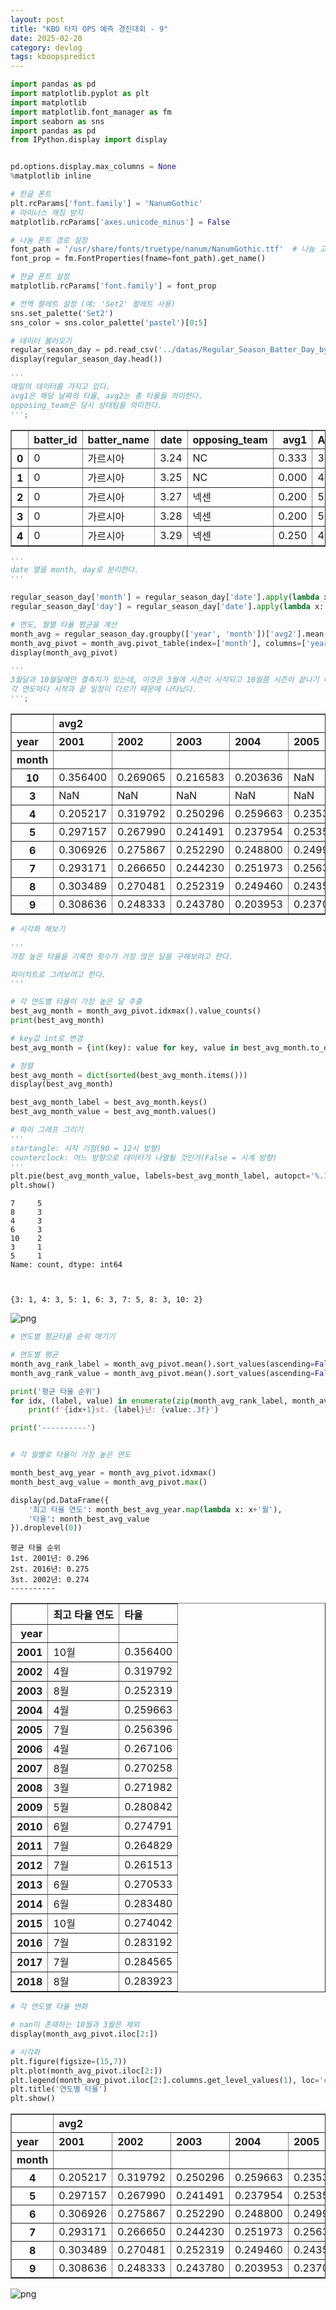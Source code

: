 ```yaml
---
layout: post
title: "KBO 타자 OPS 예측 경진대회 - 9"
date: 2025-02-20
category: devlog
tags: kboopspredict
---
```


```python
import pandas as pd
import matplotlib.pyplot as plt
import matplotlib
import matplotlib.font_manager as fm
import seaborn as sns
import pandas as pd
from IPython.display import display


pd.options.display.max_columns = None
%matplotlib inline

# 한글 폰트
plt.rcParams['font.family'] = 'NanumGothic'
# 마이너스 깨짐 방지
matplotlib.rcParams['axes.unicode_minus'] = False

# 나눔 폰트 경로 설정
font_path = '/usr/share/fonts/truetype/nanum/NanumGothic.ttf'  # 나눔 고딕의 경로
font_prop = fm.FontProperties(fname=font_path).get_name()

# 한글 폰트 설정
matplotlib.rcParams['font.family'] = font_prop

# 전역 팔레트 설정 (예: 'Set2' 팔레트 사용)
sns.set_palette('Set2')
sns_color = sns.color_palette('pastel')[0:5]
```

```python
# 데이터 불러오기
regular_season_day = pd.read_csv('../datas/Regular_Season_Batter_Day_by_Day_b4.csv')
display(regular_season_day.head())

'''
매일의 데이터를 가지고 있다.
avg1은 해당 날짜의 타율, avg2는 총 타율을 의미한다.
opposing_team은 당시 상대팀을 의미한다.
''';
```

<div>
<style scoped>
    .dataframe tbody tr th:only-of-type {
        vertical-align: middle;
    }

    .dataframe tbody tr th {
        vertical-align: top;
    }

    .dataframe thead th {
        text-align: right;
    }

</style>
<table border="1" class="dataframe">
  <thead>
    <tr style="text-align: right;">
      <th></th>
      <th>batter_id</th>
      <th>batter_name</th>
      <th>date</th>
      <th>opposing_team</th>
      <th>avg1</th>
      <th>AB</th>
      <th>R</th>
      <th>H</th>
      <th>2B</th>
      <th>3B</th>
      <th>HR</th>
      <th>RBI</th>
      <th>SB</th>
      <th>CS</th>
      <th>BB</th>
      <th>HBP</th>
      <th>SO</th>
      <th>GDP</th>
      <th>avg2</th>
      <th>year</th>
    </tr>
  </thead>
  <tbody>
    <tr>
      <th>0</th>
      <td>0</td>
      <td>가르시아</td>
      <td>3.24</td>
      <td>NC</td>
      <td>0.333</td>
      <td>3</td>
      <td>1</td>
      <td>1</td>
      <td>0</td>
      <td>0</td>
      <td>0</td>
      <td>0</td>
      <td>0</td>
      <td>0</td>
      <td>1</td>
      <td>0</td>
      <td>1</td>
      <td>0</td>
      <td>0.333</td>
      <td>2018</td>
    </tr>
    <tr>
      <th>1</th>
      <td>0</td>
      <td>가르시아</td>
      <td>3.25</td>
      <td>NC</td>
      <td>0.000</td>
      <td>4</td>
      <td>0</td>
      <td>0</td>
      <td>0</td>
      <td>0</td>
      <td>0</td>
      <td>0</td>
      <td>0</td>
      <td>0</td>
      <td>0</td>
      <td>0</td>
      <td>1</td>
      <td>0</td>
      <td>0.143</td>
      <td>2018</td>
    </tr>
    <tr>
      <th>2</th>
      <td>0</td>
      <td>가르시아</td>
      <td>3.27</td>
      <td>넥센</td>
      <td>0.200</td>
      <td>5</td>
      <td>0</td>
      <td>1</td>
      <td>0</td>
      <td>0</td>
      <td>0</td>
      <td>0</td>
      <td>0</td>
      <td>0</td>
      <td>0</td>
      <td>0</td>
      <td>0</td>
      <td>0</td>
      <td>0.167</td>
      <td>2018</td>
    </tr>
    <tr>
      <th>3</th>
      <td>0</td>
      <td>가르시아</td>
      <td>3.28</td>
      <td>넥센</td>
      <td>0.200</td>
      <td>5</td>
      <td>1</td>
      <td>1</td>
      <td>0</td>
      <td>0</td>
      <td>0</td>
      <td>1</td>
      <td>0</td>
      <td>0</td>
      <td>0</td>
      <td>0</td>
      <td>0</td>
      <td>0</td>
      <td>0.176</td>
      <td>2018</td>
    </tr>
    <tr>
      <th>4</th>
      <td>0</td>
      <td>가르시아</td>
      <td>3.29</td>
      <td>넥센</td>
      <td>0.250</td>
      <td>4</td>
      <td>0</td>
      <td>1</td>
      <td>0</td>
      <td>0</td>
      <td>0</td>
      <td>3</td>
      <td>0</td>
      <td>0</td>
      <td>0</td>
      <td>0</td>
      <td>0</td>
      <td>1</td>
      <td>0.190</td>
      <td>2018</td>
    </tr>
  </tbody>
</table>
</div>

```python
'''
date 열을 month, day로 분리한다.
'''

regular_season_day['month'] = regular_season_day['date'].apply(lambda x: str(x).split('.')[0]) # 월
regular_season_day['day'] = regular_season_day['date'].apply(lambda x: str(x).split('.')[1])   # 일
```

```python
# 연도, 월별 타율 평균을 계산
month_avg = regular_season_day.groupby(['year', 'month'])['avg2'].mean().reset_index()
month_avg_pivot = month_avg.pivot_table(index=['month'], columns=['year'], values=['avg2'])
display(month_avg_pivot)

'''
3월달과 10월달에만 결측치가 있는데, 이것은 3월에 시즌이 시작되고 10월쯤 시즌이 끝나기 때문에 있는 것 같다.
각 연도마다 시작과 끝 일정이 다르기 때문에 나타났다.
''';
```

<div>
<style scoped>
    .dataframe tbody tr th:only-of-type {
        vertical-align: middle;
    }

    .dataframe tbody tr th {
        vertical-align: top;
    }

    .dataframe thead tr th {
        text-align: left;
    }

    .dataframe thead tr:last-of-type th {
        text-align: right;
    }

</style>
<table border="1" class="dataframe">
  <thead>
    <tr>
      <th></th>
      <th colspan="18" halign="left">avg2</th>
    </tr>
    <tr>
      <th>year</th>
      <th>2001</th>
      <th>2002</th>
      <th>2003</th>
      <th>2004</th>
      <th>2005</th>
      <th>2006</th>
      <th>2007</th>
      <th>2008</th>
      <th>2009</th>
      <th>2010</th>
      <th>2011</th>
      <th>2012</th>
      <th>2013</th>
      <th>2014</th>
      <th>2015</th>
      <th>2016</th>
      <th>2017</th>
      <th>2018</th>
    </tr>
    <tr>
      <th>month</th>
      <th></th>
      <th></th>
      <th></th>
      <th></th>
      <th></th>
      <th></th>
      <th></th>
      <th></th>
      <th></th>
      <th></th>
      <th></th>
      <th></th>
      <th></th>
      <th></th>
      <th></th>
      <th></th>
      <th></th>
      <th></th>
    </tr>
  </thead>
  <tbody>
    <tr>
      <th>10</th>
      <td>0.356400</td>
      <td>0.269065</td>
      <td>0.216583</td>
      <td>0.203636</td>
      <td>NaN</td>
      <td>0.260985</td>
      <td>0.249888</td>
      <td>0.249638</td>
      <td>0.033333</td>
      <td>NaN</td>
      <td>0.243526</td>
      <td>0.246949</td>
      <td>0.257841</td>
      <td>0.273537</td>
      <td>0.274042</td>
      <td>0.282547</td>
      <td>0.280289</td>
      <td>0.277482</td>
    </tr>
    <tr>
      <th>3</th>
      <td>NaN</td>
      <td>NaN</td>
      <td>NaN</td>
      <td>NaN</td>
      <td>NaN</td>
      <td>0.261714</td>
      <td>0.261714</td>
      <td>0.271982</td>
      <td>NaN</td>
      <td>0.239861</td>
      <td>NaN</td>
      <td>NaN</td>
      <td>0.231236</td>
      <td>0.210598</td>
      <td>0.214485</td>
      <td>0.257857</td>
      <td>0.161979</td>
      <td>0.238015</td>
    </tr>
    <tr>
      <th>4</th>
      <td>0.205217</td>
      <td>0.319792</td>
      <td>0.250296</td>
      <td>0.259663</td>
      <td>0.235317</td>
      <td>0.267106</td>
      <td>0.215703</td>
      <td>0.261531</td>
      <td>0.252546</td>
      <td>0.262953</td>
      <td>0.247133</td>
      <td>0.234199</td>
      <td>0.267994</td>
      <td>0.259918</td>
      <td>0.255175</td>
      <td>0.266711</td>
      <td>0.259430</td>
      <td>0.263953</td>
    </tr>
    <tr>
      <th>5</th>
      <td>0.297157</td>
      <td>0.267990</td>
      <td>0.241491</td>
      <td>0.237954</td>
      <td>0.253527</td>
      <td>0.264283</td>
      <td>0.237329</td>
      <td>0.262535</td>
      <td>0.280842</td>
      <td>0.272934</td>
      <td>0.250877</td>
      <td>0.247844</td>
      <td>0.268355</td>
      <td>0.273899</td>
      <td>0.261307</td>
      <td>0.275240</td>
      <td>0.274374</td>
      <td>0.274083</td>
    </tr>
    <tr>
      <th>6</th>
      <td>0.306926</td>
      <td>0.275867</td>
      <td>0.252290</td>
      <td>0.248800</td>
      <td>0.249913</td>
      <td>0.264392</td>
      <td>0.260600</td>
      <td>0.270766</td>
      <td>0.278781</td>
      <td>0.274791</td>
      <td>0.263264</td>
      <td>0.254577</td>
      <td>0.270533</td>
      <td>0.283480</td>
      <td>0.268999</td>
      <td>0.276307</td>
      <td>0.279060</td>
      <td>0.280630</td>
    </tr>
    <tr>
      <th>7</th>
      <td>0.293171</td>
      <td>0.266650</td>
      <td>0.244230</td>
      <td>0.251973</td>
      <td>0.256396</td>
      <td>0.262464</td>
      <td>0.259171</td>
      <td>0.264870</td>
      <td>0.275054</td>
      <td>0.265501</td>
      <td>0.264829</td>
      <td>0.261513</td>
      <td>0.262812</td>
      <td>0.275677</td>
      <td>0.272685</td>
      <td>0.283192</td>
      <td>0.284565</td>
      <td>0.280817</td>
    </tr>
    <tr>
      <th>8</th>
      <td>0.303489</td>
      <td>0.270481</td>
      <td>0.252319</td>
      <td>0.249460</td>
      <td>0.243570</td>
      <td>0.265369</td>
      <td>0.270258</td>
      <td>0.265173</td>
      <td>0.271796</td>
      <td>0.271075</td>
      <td>0.262048</td>
      <td>0.258069</td>
      <td>0.268122</td>
      <td>0.282025</td>
      <td>0.272377</td>
      <td>0.283105</td>
      <td>0.283283</td>
      <td>0.283923</td>
    </tr>
    <tr>
      <th>9</th>
      <td>0.308636</td>
      <td>0.248333</td>
      <td>0.243780</td>
      <td>0.203953</td>
      <td>0.237058</td>
      <td>0.258794</td>
      <td>0.251022</td>
      <td>0.252942</td>
      <td>0.264468</td>
      <td>0.265312</td>
      <td>0.258500</td>
      <td>0.251232</td>
      <td>0.260571</td>
      <td>0.272411</td>
      <td>0.271629</td>
      <td>0.276513</td>
      <td>0.273213</td>
      <td>0.277841</td>
    </tr>
  </tbody>
</table>
</div>

```python
# 시각화 해보기

'''
가장 높은 타율을 기록한 횟수가 가장 많은 달을 구해보려고 한다.

파이차트로 그려보려고 한다.
'''

# 각 연도별 타율이 가장 높은 달 추출
best_avg_month = month_avg_pivot.idxmax().value_counts()
print(best_avg_month)

# key값 int로 변경
best_avg_month = {int(key): value for key, value in best_avg_month.to_dict().items()}

# 정렬
best_avg_month = dict(sorted(best_avg_month.items()))
display(best_avg_month)

best_avg_month_label = best_avg_month.keys()
best_avg_month_value = best_avg_month.values()

# 파이 그래프 그리기
'''
startangle: 시작 기점(90 = 12시 방향)
counterclock: 어느 방향으로 데이터가 나열될 것인가(False = 시계 방향)
'''
plt.pie(best_avg_month_value, labels=best_avg_month_label, autopct='%.1f%%', startangle=90, colors=sns_color, counterclock=False)
plt.show()
```

    7     5
    8     3
    4     3
    6     3
    10    2
    3     1
    5     1
    Name: count, dtype: int64



    {3: 1, 4: 3, 5: 1, 6: 3, 7: 5, 8: 3, 10: 2}

![png](/assets/img/kbo_ops_predict_post_imgs/kbo_ops_post_10/post_9_4_2.png)

```python
# 연도별 평균타울 순위 매기기

# 연도별 평균
month_avg_rank_label = month_avg_pivot.mean().sort_values(ascending=False)[:3].index.get_level_values(1).to_numpy()
month_avg_rank_value = month_avg_pivot.mean().sort_values(ascending=False)[:3].values

print('평균 타율 순위')
for idx, (label, value) in enumerate(zip(month_avg_rank_label, month_avg_rank_value)):
    print(f'{idx+1}st. {label}년: {value:.3f}')

print('----------')


# 각 월별로 타율이 가장 높은 연도

month_best_avg_year = month_avg_pivot.idxmax()
month_best_avg_value = month_avg_pivot.max()

display(pd.DataFrame({
    '최고 타율 연도': month_best_avg_year.map(lambda x: x+'월'),
    '타율': month_best_avg_value
}).droplevel(0))

```

    평균 타율 순위
    1st. 2001년: 0.296
    2st. 2016년: 0.275
    3st. 2002년: 0.274
    ----------

<div>
<style scoped>
    .dataframe tbody tr th:only-of-type {
        vertical-align: middle;
    }

    .dataframe tbody tr th {
        vertical-align: top;
    }

    .dataframe thead th {
        text-align: right;
    }

</style>
<table border="1" class="dataframe">
  <thead>
    <tr style="text-align: right;">
      <th></th>
      <th>최고 타율 연도</th>
      <th>타율</th>
    </tr>
    <tr>
      <th>year</th>
      <th></th>
      <th></th>
    </tr>
  </thead>
  <tbody>
    <tr>
      <th>2001</th>
      <td>10월</td>
      <td>0.356400</td>
    </tr>
    <tr>
      <th>2002</th>
      <td>4월</td>
      <td>0.319792</td>
    </tr>
    <tr>
      <th>2003</th>
      <td>8월</td>
      <td>0.252319</td>
    </tr>
    <tr>
      <th>2004</th>
      <td>4월</td>
      <td>0.259663</td>
    </tr>
    <tr>
      <th>2005</th>
      <td>7월</td>
      <td>0.256396</td>
    </tr>
    <tr>
      <th>2006</th>
      <td>4월</td>
      <td>0.267106</td>
    </tr>
    <tr>
      <th>2007</th>
      <td>8월</td>
      <td>0.270258</td>
    </tr>
    <tr>
      <th>2008</th>
      <td>3월</td>
      <td>0.271982</td>
    </tr>
    <tr>
      <th>2009</th>
      <td>5월</td>
      <td>0.280842</td>
    </tr>
    <tr>
      <th>2010</th>
      <td>6월</td>
      <td>0.274791</td>
    </tr>
    <tr>
      <th>2011</th>
      <td>7월</td>
      <td>0.264829</td>
    </tr>
    <tr>
      <th>2012</th>
      <td>7월</td>
      <td>0.261513</td>
    </tr>
    <tr>
      <th>2013</th>
      <td>6월</td>
      <td>0.270533</td>
    </tr>
    <tr>
      <th>2014</th>
      <td>6월</td>
      <td>0.283480</td>
    </tr>
    <tr>
      <th>2015</th>
      <td>10월</td>
      <td>0.274042</td>
    </tr>
    <tr>
      <th>2016</th>
      <td>7월</td>
      <td>0.283192</td>
    </tr>
    <tr>
      <th>2017</th>
      <td>7월</td>
      <td>0.284565</td>
    </tr>
    <tr>
      <th>2018</th>
      <td>8월</td>
      <td>0.283923</td>
    </tr>
  </tbody>
</table>
</div>

```python
# 각 연도별 타율 변화

# nan이 존재하는 10월과 3월은 제외
display(month_avg_pivot.iloc[2:])

# 시각화
plt.figure(figsize=(15,7))
plt.plot(month_avg_pivot.iloc[2:])
plt.legend(month_avg_pivot.iloc[2:].columns.get_level_values(1), loc='center left', bbox_to_anchor=(1, 0.5))
plt.title('연도별 타율')
plt.show()
```

<div>
<style scoped>
    .dataframe tbody tr th:only-of-type {
        vertical-align: middle;
    }

    .dataframe tbody tr th {
        vertical-align: top;
    }

    .dataframe thead tr th {
        text-align: left;
    }

    .dataframe thead tr:last-of-type th {
        text-align: right;
    }

</style>
<table border="1" class="dataframe">
  <thead>
    <tr>
      <th></th>
      <th colspan="18" halign="left">avg2</th>
    </tr>
    <tr>
      <th>year</th>
      <th>2001</th>
      <th>2002</th>
      <th>2003</th>
      <th>2004</th>
      <th>2005</th>
      <th>2006</th>
      <th>2007</th>
      <th>2008</th>
      <th>2009</th>
      <th>2010</th>
      <th>2011</th>
      <th>2012</th>
      <th>2013</th>
      <th>2014</th>
      <th>2015</th>
      <th>2016</th>
      <th>2017</th>
      <th>2018</th>
    </tr>
    <tr>
      <th>month</th>
      <th></th>
      <th></th>
      <th></th>
      <th></th>
      <th></th>
      <th></th>
      <th></th>
      <th></th>
      <th></th>
      <th></th>
      <th></th>
      <th></th>
      <th></th>
      <th></th>
      <th></th>
      <th></th>
      <th></th>
      <th></th>
    </tr>
  </thead>
  <tbody>
    <tr>
      <th>4</th>
      <td>0.205217</td>
      <td>0.319792</td>
      <td>0.250296</td>
      <td>0.259663</td>
      <td>0.235317</td>
      <td>0.267106</td>
      <td>0.215703</td>
      <td>0.261531</td>
      <td>0.252546</td>
      <td>0.262953</td>
      <td>0.247133</td>
      <td>0.234199</td>
      <td>0.267994</td>
      <td>0.259918</td>
      <td>0.255175</td>
      <td>0.266711</td>
      <td>0.259430</td>
      <td>0.263953</td>
    </tr>
    <tr>
      <th>5</th>
      <td>0.297157</td>
      <td>0.267990</td>
      <td>0.241491</td>
      <td>0.237954</td>
      <td>0.253527</td>
      <td>0.264283</td>
      <td>0.237329</td>
      <td>0.262535</td>
      <td>0.280842</td>
      <td>0.272934</td>
      <td>0.250877</td>
      <td>0.247844</td>
      <td>0.268355</td>
      <td>0.273899</td>
      <td>0.261307</td>
      <td>0.275240</td>
      <td>0.274374</td>
      <td>0.274083</td>
    </tr>
    <tr>
      <th>6</th>
      <td>0.306926</td>
      <td>0.275867</td>
      <td>0.252290</td>
      <td>0.248800</td>
      <td>0.249913</td>
      <td>0.264392</td>
      <td>0.260600</td>
      <td>0.270766</td>
      <td>0.278781</td>
      <td>0.274791</td>
      <td>0.263264</td>
      <td>0.254577</td>
      <td>0.270533</td>
      <td>0.283480</td>
      <td>0.268999</td>
      <td>0.276307</td>
      <td>0.279060</td>
      <td>0.280630</td>
    </tr>
    <tr>
      <th>7</th>
      <td>0.293171</td>
      <td>0.266650</td>
      <td>0.244230</td>
      <td>0.251973</td>
      <td>0.256396</td>
      <td>0.262464</td>
      <td>0.259171</td>
      <td>0.264870</td>
      <td>0.275054</td>
      <td>0.265501</td>
      <td>0.264829</td>
      <td>0.261513</td>
      <td>0.262812</td>
      <td>0.275677</td>
      <td>0.272685</td>
      <td>0.283192</td>
      <td>0.284565</td>
      <td>0.280817</td>
    </tr>
    <tr>
      <th>8</th>
      <td>0.303489</td>
      <td>0.270481</td>
      <td>0.252319</td>
      <td>0.249460</td>
      <td>0.243570</td>
      <td>0.265369</td>
      <td>0.270258</td>
      <td>0.265173</td>
      <td>0.271796</td>
      <td>0.271075</td>
      <td>0.262048</td>
      <td>0.258069</td>
      <td>0.268122</td>
      <td>0.282025</td>
      <td>0.272377</td>
      <td>0.283105</td>
      <td>0.283283</td>
      <td>0.283923</td>
    </tr>
    <tr>
      <th>9</th>
      <td>0.308636</td>
      <td>0.248333</td>
      <td>0.243780</td>
      <td>0.203953</td>
      <td>0.237058</td>
      <td>0.258794</td>
      <td>0.251022</td>
      <td>0.252942</td>
      <td>0.264468</td>
      <td>0.265312</td>
      <td>0.258500</td>
      <td>0.251232</td>
      <td>0.260571</td>
      <td>0.272411</td>
      <td>0.271629</td>
      <td>0.276513</td>
      <td>0.273213</td>
      <td>0.277841</td>
    </tr>
  </tbody>
</table>
</div>

![png](/assets/img/kbo_ops_predict_post_imgs/kbo_ops_post_10/post_9_6_1.png)

